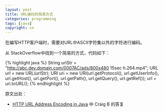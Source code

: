 ```yaml
---
layout: post
title: URL编码的简易方式
categories: programming
tags: [java]
copyright: cn
---
```


在编写HTTP客户端时，需要对URL中ASCII字符集以外的字符进行编码。

从 StackOverflow中找到一个简易的方式，代码如下：

{% highlight java %}
String urlStr = "http://abc.dev.domain.com/0007AC/ads/800x480 15sec h.264.mp4";
URL url = new URL(urlStr);
URI uri = new URI(url.getProtocol(), url.getUserInfo(), url.getHost(), url.getPort(), url.getPath(), url.getQuery(), url.getRef());
url = uri.toURL();
{% endhighlight %}


原文出处：

* [HTTP URL Address Encoding in Java](http://stackoverflow.com/questions/724043/http-url-address-encoding-in-java) 中 Craig B 的答复

